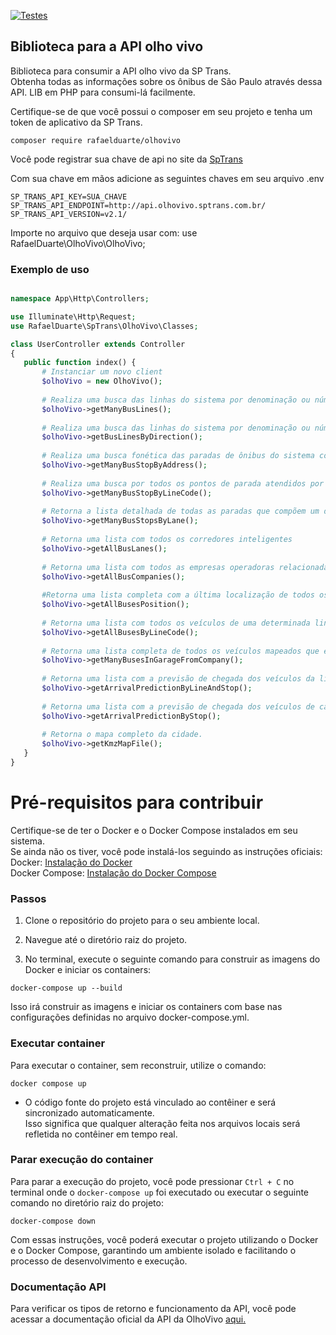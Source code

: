 [![Testes](https://img.shields.io/badge/Testes-passing-brightgreen)](https://github.com/r3c4-d3v/lib-api-olhoVivo/actions/workflows/tests.yml)

## Biblioteca para a API olho vivo

Biblioteca para consumir a API olho vivo da SP Trans. <br>
Obtenha todas as informações sobre os ônibus de São Paulo através dessa API. LIB em PHP para consumi-lá facilmente.

Certifique-se de que você possui o composer em seu projeto e tenha um token de aplicativo da SP
Trans. 

 ```shell
 composer require rafaelduarte/olhovivo 
 ```

Você pode registrar sua chave de api no site da [SpTrans](https://www.sptrans.com.br/desenvolvedores/)

Com sua chave em mãos adicione as seguintes chaves em seu arquivo .env

```dotenv
SP_TRANS_API_KEY=SUA_CHAVE
SP_TRANS_API_ENDPOINT=http://api.olhovivo.sptrans.com.br/
SP_TRANS_API_VERSION=v2.1/
```

Importe no arquivo que deseja usar com: use RafaelDuarte\OlhoVivo\OlhoVivo;

### Exemplo de uso

 ```php
 
namespace App\Http\Controllers;

use Illuminate\Http\Request;
use RafaelDuarte\SpTrans\OlhoVivo\Classes;

class UserController extends Controller
{
    public function index() {
        # Instanciar um novo client
        $olhoVivo = new OlhoVivo();
        
        # Realiza uma busca das linhas do sistema por denominação ou número da linha
        $olhoVivo->getManyBusLines();
        
        # Realiza uma busca das linhas do sistema por denominação ou número da linha.
        $olhoVivo->getBusLinesByDirection();
        
        # Realiza uma busca fonética das paradas de ônibus do sistema com base no parâmetro informado.
        $olhoVivo->getManyBusStopByAddress();
        
        # Realiza uma busca por todos os pontos de parada atendidos por uma determinada linha.
        $olhoVivo->getManyBusStopByLineCode();
        
        # Retorna a lista detalhada de todas as paradas que compõem um determinado corredor com base no código do corredor.
        $olhoVivo->getManyBusStopsByLane();
        
        # Retorna uma lista com todos os corredores inteligentes
        $olhoVivo->getAllBusLanes();
        
        # Retorna uma lista com todos as empresas operadoras relacionadas por área de operação
        $olhoVivo->getAllBusCompanies();
        
        #Retorna uma lista completa com a última localização de todos os veículos mapeados com suas devidas posições lat / long
        $olhoVivo->getAllBusesPosition();
        
        # Retorna uma lista com todos os veículos de uma determinada linha com suas devidas posições lat / long
        $olhoVivo->getAllBusesByLineCode();
        
        # Retorna uma lista completa de todos os veículos mapeados que estejam transmitindo em uma garagem da empresa informada.
        $olhoVivo->getManyBusesInGarageFromCompany();
        
        # Retorna uma lista com a previsão de chegada dos veículos da linha informada que atende ao ponto de parada informado.
        $olhoVivo->getArrivalPredictionByLineAndStop();
        
        # Retorna uma lista com a previsão de chegada dos veículos de cada uma das linhas que atendem ao ponto de parada informado.
        $olhoVivo->getArrivalPredictionByStop();
        
        # Retorna o mapa completo da cidade.
        $olhoVivo->getKmzMapFile();
    }
}
 
 ```

# Pré-requisitos para contribuir

Certifique-se de ter o Docker e o Docker Compose instalados em seu sistema. <br>
Se ainda não os tiver, você pode instalá-los seguindo as instruções oficiais:
Docker: [Instalação do Docker](https://docs.docker.com/get-docker/) <br>
Docker Compose: [Instalação do Docker Compose](https://docs.docker.com/compose/install/)

### Passos

1. Clone o repositório do projeto para o seu ambiente local.
2. Navegue até o diretório raiz do projeto.

3. No terminal, execute o seguinte comando para construir as imagens do Docker e iniciar os containers:

```shell
docker-compose up --build 
```
Isso irá construir as imagens e iniciar os containers com base nas configurações definidas no arquivo
docker-compose.yml.

### Executar container
Para executar o container, sem reconstruir, utilize o comando:

```shell
docker compose up
```

- O código fonte do projeto está vinculado ao contêiner e será sincronizado automaticamente. <br>
Isso significa que qualquer alteração feita nos arquivos locais será refletida no contêiner em tempo real.

### Parar execução do container
Para parar a execução do projeto, você pode pressionar `Ctrl + C` no terminal onde o `docker-compose up` foi executado
ou executar o seguinte comando no diretório raiz do projeto:

```shell
docker-compose down
```

Com essas instruções, você poderá executar o projeto utilizando o Docker e o Docker Compose, garantindo um ambiente
isolado e facilitando o processo de desenvolvimento e execução.

### Documentação API

Para verificar os tipos de retorno e funcionamento da API, você pode acessar a documentação oficial da
API da OlhoVivo <a href="https://www.sptrans.com.br/desenvolvedores/api-do-olho-vivo-guia-de-referencia/documentacao-api/">aqui.</a>


